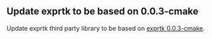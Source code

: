 ## Update exprtk to be based on 0.0.3-cmake

Update exprtk third party library to be based
on [exprtk 0.0.3-cmake](https://github.com/ArashPartow/exprtk/releases/tag/0.0.3-cmake).

